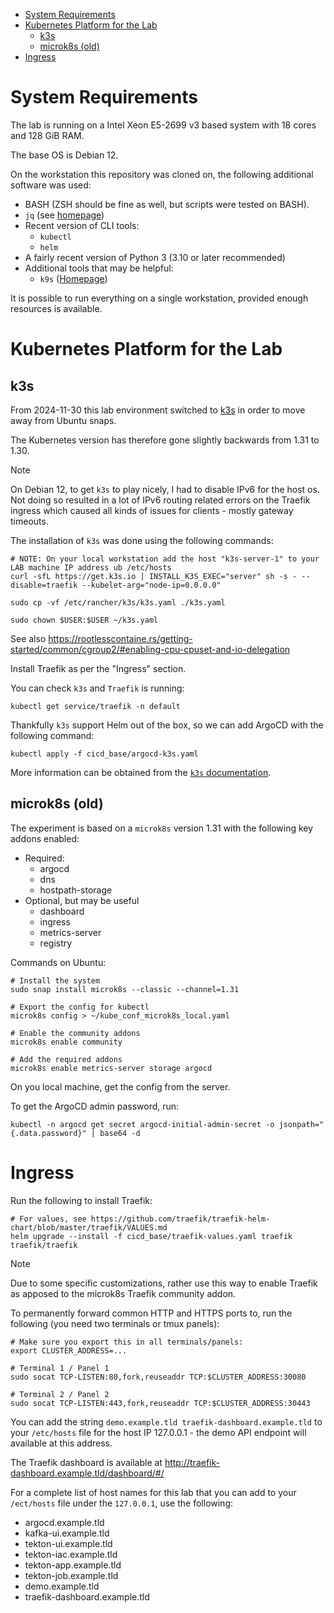 
- [System Requirements](#system-requirements)
- [Kubernetes Platform for the Lab](#kubernetes-platform-for-the-lab)
  - [k3s](#k3s)
  - [microk8s (old)](#microk8s-old)
- [Ingress](#ingress)

# System Requirements

The lab is running on a Intel Xeon E5-2699 v3 based system with 18 cores and 128 GiB RAM.

The base OS is Debian 12.

On the workstation this repository was cloned on, the following additional software was used:

* BASH (ZSH should be fine as well, but scripts were tested on BASH).
* `jq` (see [homepage](https://jqlang.github.io/jq/))
* Recent version of CLI tools:
  * `kubectl`
  * `helm`
* A fairly recent version of Python 3 (3.10 or later recommended)
* Additional tools that may be helpful:
  * `k9s` ([Homepage](https://k9scli.io/))

It is possible to run everything on a single workstation, provided enough resources is available. 

# Kubernetes Platform for the Lab

## k3s

From 2024-11-30 this lab environment switched to [k3s](https://k3s.io/) in order to move away from Ubuntu snaps.

The Kubernetes version has therefore gone slightly backwards from 1.31 to 1.30.

> [!NOTE]
> On Debian 12, to get `k3s` to play nicely, I had to disable IPv6 for the host os. Not doing so resulted in a lot of IPv6 routing related errors on the Traefik ingress which caused all kinds of issues for clients - mostly gateway timeouts.

The installation of `k3s` was done using the following commands:

<!-- 
curl -sfL https://get.k3s.io | INSTALL_K3S_EXEC="server" sh -s - --disable=traefik --kubelet-arg="node-ip=0.0.0.0" --cluster-cidr=10.42.0.0/16 --service-cidr=10.43.0.0/16
-->

<!--
# Install k3s without Traefik
sudo mkdir -p /etc/systemd/system/user@.service.d

cat <<EOF | sudo tee /etc/systemd/system/user@.service.d/delegate.conf
[Service]
Delegate=cpu cpuset io memory pids
EOF

sudo systemctl daemon-reload

sudo podman run                             \
  --privileged                              \
  -m 64g                                    \
  --name k3s-server-1                       \
  --hostname k3s-server-1                   \
  -p 0.0.0.0:6443:6443                      \
  -p 0.0.0.0:30080:30080                    \
  -p 0.0.0.0:30443:30443                    \
  -d docker.io/rancher/k3s:v1.30.7-rc2-k3s1 \
  server --disable=traefik

sudo podman cp k3s-server-1:/etc/rancher/k3s/k3s.yaml /tmp/config

sudo cp /tmp/config ~/k3s.yaml

sudo chown $USER:$USER ~/k3s.yaml

-->


```shell
# NOTE: On your local workstation add the host "k3s-server-1" to your LAB machine IP address ub /etc/hosts 
curl -sfL https://get.k3s.io | INSTALL_K3S_EXEC="server" sh -s - --disable=traefik --kubelet-arg="node-ip=0.0.0.0"

sudo cp -vf /etc/rancher/k3s/k3s.yaml ./k3s.yaml

sudo chown $USER:$USER ~/k3s.yaml
```

See also https://rootlesscontaine.rs/getting-started/common/cgroup2/#enabling-cpu-cpuset-and-io-delegation

Install Traefik as per the "Ingress" section.

You can check `k3s` and `Traefik` is running:

```shell
kubectl get service/traefik -n default
```

Thankfully `k3s` support Helm out of the box, so we can add ArgoCD with the following command:

```shell
kubectl apply -f cicd_base/argocd-k3s.yaml
```

More information can be obtained from the [`k3s` documentation](https://docs.k3s.io/helm).

## microk8s (old)

The experiment is based on a `microk8s` version 1.31 with the following key addons enabled:

* Required:
  * argocd
  * dns
  * hostpath-storage
* Optional, but may be useful
  * dashboard
  * ingress
  * metrics-server
  * registry

Commands on Ubuntu:

```shell
# Install the system
sudo snap install microk8s --classic --channel=1.31

# Export the config for kubectl
microk8s config > ~/kube_conf_microk8s_local.yaml

# Enable the community addons
microk8s enable community 

# Add the required addons
microk8s enable metrics-server storage argocd
```

On you local machine, get the config from the server.

To get the ArgoCD admin password, run:

```shell
kubectl -n argocd get secret argocd-initial-admin-secret -o jsonpath="{.data.password}" | base64 -d
```

# Ingress

Run the following to install Traefik:

```shell
# For values, see https://github.com/traefik/traefik-helm-chart/blob/master/traefik/VALUES.md
helm upgrade --install -f cicd_base/traefik-values.yaml traefik traefik/traefik
```

> [!NOTE]
> Due to some specific customizations, rather use this way to enable Traefik as apposed to the microk8s Traefik community addon.

To permanently forward common HTTP and HTTPS ports to, run the following (you need two terminals or tmux panels):

```shell
# Make sure you export this in all terminals/panels:
export CLUSTER_ADDRESS=...

# Terminal 1 / Panel 1
sudo socat TCP-LISTEN:80,fork,reuseaddr TCP:$CLUSTER_ADDRESS:30080

# Terminal 2 / Panel 2
sudo socat TCP-LISTEN:443,fork,reuseaddr TCP:$CLUSTER_ADDRESS:30443
```

You can add the string `demo.example.tld traefik-dashboard.example.tld` to your `/etc/hosts` file for the host IP 127.0.0.1 - the demo API endpoint will available at this address.

The Traefik dashboard is available at http://traefik-dashboard.example.tld/dashboard/#/

For a complete list of host names for this lab that you can add to your `/ect/hosts` file under the `127.0.0.1`, use the following:

* argocd.example.tld
* kafka-ui.example.tld
* tekton-ui.example.tld
* tekton-iac.example.tld
* tekton-app.example.tld
* tekton-job.example.tld
* demo.example.tld
* traefik-dashboard.example.tld

